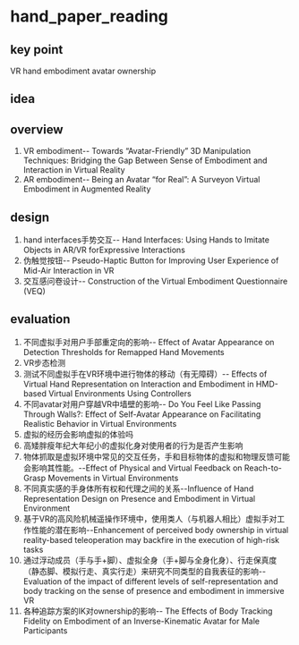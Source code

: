 # hand_paper_reading

## key point

VR  hand  embodiment avatar  ownership

## idea

## overview

1. VR embodiment-- Towards “Avatar-Friendly” 3D Manipulation Techniques: Bridging the Gap Between Sense of Embodiment and Interaction in Virtual Reality
2. AR embodiment-- Being an Avatar “for Real”: A Surveyon Virtual Embodiment in Augmented Reality

## design

1. hand interfaces手势交互-- Hand Interfaces: Using Hands to Imitate Objects in AR/VR forExpressive Interactions
2. 伪触觉按钮-- Pseudo-Haptic Button for Improving User Experience of Mid-Air Interaction in VR
3. 交互感问卷设计-- Construction of the Virtual Embodiment Questionnaire (VEQ)

## evaluation

1. 不同虚拟手对用户手部重定向的影响-- Effect of Avatar Appearance on Detection Thresholds for Remapped Hand Movements
2. VR步态检测
3. 测试不同虚拟手在VR环境中进行物体的移动（有无障碍）-- Effects of Virtual Hand Representation on Interaction and Embodiment in HMD-based Virtual Environments Using Controllers
4. 不同avatar对用户穿越VR中墙壁的影响-- Do You Feel Like Passing Through Walls?: Effect of Self-Avatar Appearance on Facilitating Realistic Behavior in Virtual Environments
5. 虚拟的经历会影响虚拟的体验吗
6. 高矮胖瘦年纪大年纪小的虚拟化身对使用者的行为是否产生影响
7. 物体抓取是虚拟环境中常见的交互任务，手和目标物体的虚拟和物理反馈可能会影响其性能。--Effect of Physical and Virtual Feedback on Reach-to-Grasp Movements in Virtual Environments
8. 不同真实感的手身体所有权和代理之间的关系--Influence of Hand Representation Design on Presence and Embodiment in Virtual Environment
9. 基于VR的高风险机械遥操作环境中，使用类人（与机器人相比）虚拟手对工作性能的潜在影响--Enhancement of perceived body ownership in virtual reality-based teleoperation may backfire in the execution of high-risk tasks
10. 通过浮动成员（手与手+脚）、虚拟全身（手+脚与全身化身）、行走保真度（静态脚、模拟行走、真实行走）来研究不同类型的自我表征的影响-- Evaluation of the impact of different levels of self-representation and body tracking on the sense of presence and embodiment in immersive VR
11. 各种追踪方案的IK对ownership的影响-- The Effects of Body Tracking Fidelity on Embodiment of an Inverse-Kinematic Avatar for Male Participants
